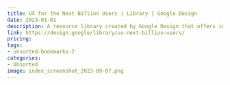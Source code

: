 ```yaml
---
title: UX for the Next Billion Users | Library | Google Design
date: 2023-01-01
description: A resource library created by Google Design that offers insights, strategies, and case studies on designing digital products and services for users in emerging markets and developing countries.
link: https://design.google/library/ux-next-billion-users/
pricing: 
tags: 
- unsorted-bookmarks-2 
categories: 
- Unsorted 
image: index_screenshot_2023-09-07.png
---
```

